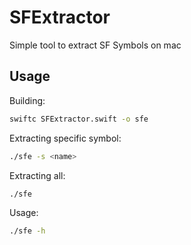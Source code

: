# SFExtractor
Simple tool to extract SF Symbols on mac
## Usage
Building:
```bash
swiftc SFExtractor.swift -o sfe
```
Extracting specific symbol:
```bash
./sfe -s <name>
```
Extracting all:
```bash
./sfe
```
Usage:
```bash
./sfe -h
```